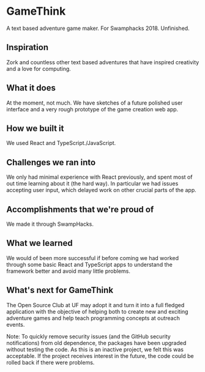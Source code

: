 # GameThink

A text based adventure game maker. For Swamphacks 2018. Unfinished.

## Inspiration

Zork and countless other text based adventures that have inspired creativity and a love for computing.

## What it does

At the moment, not much. We have sketches of a future polished user interface and a very rough prototype of the game creation web app.

## How we built it

We used React and TypeScript./JavaScript.

## Challenges we ran into

We only had minimal experience with React previously, and spent most of out time learning about it (the hard way). In particular we had issues accepting user input, which delayed work on other crucial parts of the app.

## Accomplishments that we're proud of

We made it through SwampHacks.

## What we learned

We would of been more successful if before coming we had worked through some basic React and TypeScript apps to understand the framework better and avoid many little problems.

## What's next for GameThink

The Open Source Club at UF may adopt it and turn it into a full fledged application with the objective of helping both to create new and exciting adventure games and help teach programming concepts at outreach events.

Note: To quickly remove security issues (and the GitHub security notifications) from old dependence, the packages have been upgraded without testing the code. As this is an inactive project, we felt this was acceptable. If the project receives interest in the future, the code could be rolled back if there were problems.
